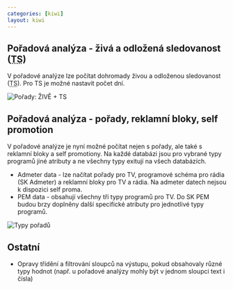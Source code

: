 ```yaml
---
categories: [kiwi]
layout: kiwi
---
```


## Pořadová analýza - živá a odložená sledovanost (<abbr title="Timeshift">TS</abbr>)

V pořadové analýze lze počítat dohromady živou a odloženou sledovanost (<abbr title="Timeshift">TS</abbr>). Pro TS je možné nastavit počet dní.

![Pořady: ŽIVĚ + TS]({{site.url}}/data/Kiwi_live_TS.png)

## Pořadová analýza - pořady, reklamní bloky, self promotion

V pořadové analýze je nyní možné počítat nejen s pořady, ale také s reklamní bloky a self promotiony. Na každé databázi jsou pro vybrané typy programů jiné atributy a ne všechny typy exitují na všech databázích.
<ul>
<li>Admeter data - lze načítat pořady pro TV, programové schéma pro rádia (SK Admeter) a reklamní bloky pro TV a rádia. Na admeter datech nejsou k dispozici self proma.</li>
<li>PEM data - obsahují všechny tři typy programů pro TV. Do SK PEM budou brzy doplněny další specifické atributy pro jednotlivé typy programů.</li>
</ul>

![Typy pořadů]({{site.url}}/data/Kiwi_typy_poradu.png)

## Ostatní
<ul>
<li>Opravy třídění a filtrování sloupců na výstupu, pokud obsahovaly různé typy hodnot (např. u pořadové analýzy mohly být v jednom sloupci text i čísla)</li>
</ul>